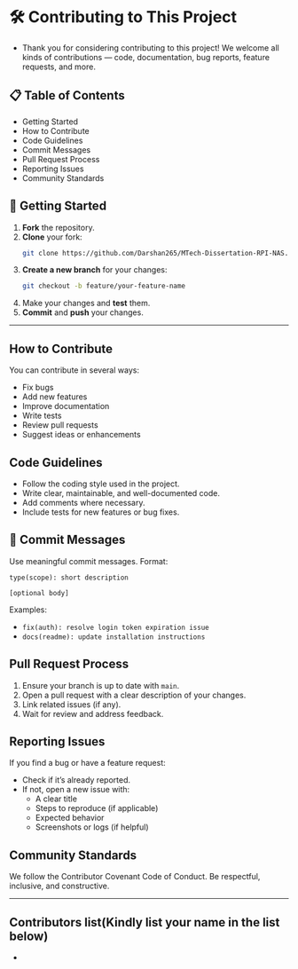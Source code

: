 # 🛠️ Contributing to This Project
- Thank you for considering contributing to this project! We welcome all kinds of contributions — code, documentation, bug reports, feature requests, and more.

## 📋 Table of Contents
- Getting Started
- How to Contribute
- Code Guidelines
- Commit Messages
- Pull Request Process
- Reporting Issues
- Community Standards

## 🚀 Getting Started

1. **Fork** the repository.
2. **Clone** your fork:
   ```bash
   git clone https://github.com/Darshan265/MTech-Dissertation-RPI-NAS.git
   ```
3. **Create a new branch** for your changes:
   ```bash
   git checkout -b feature/your-feature-name
   ```
4. Make your changes and **test** them.
5. **Commit** and **push** your changes.

---

## How to Contribute
You can contribute in several ways:
- Fix bugs
- Add new features
- Improve documentation
- Write tests
- Review pull requests
- Suggest ideas or enhancements

## Code Guidelines
- Follow the coding style used in the project.
- Write clear, maintainable, and well-documented code.
- Add comments where necessary.
- Include tests for new features or bug fixes.

## 📝 Commit Messages
Use meaningful commit messages. Format:
```
type(scope): short description

[optional body]
```

Examples:
- `fix(auth): resolve login token expiration issue`
- `docs(readme): update installation instructions`

## Pull Request Process
1. Ensure your branch is up to date with `main`.
2. Open a pull request with a clear description of your changes.
3. Link related issues (if any).
4. Wait for review and address feedback.

## Reporting Issues
If you find a bug or have a feature request:
- Check if it’s already reported.
- If not, open a new issue with:
  - A clear title
  - Steps to reproduce (if applicable)
  - Expected behavior
  - Screenshots or logs (if helpful)

## Community Standards
We follow the Contributor Covenant Code of Conduct. Be respectful, inclusive, and constructive.

---
## Contributors list(Kindly list your name in the list below)
- 
 
